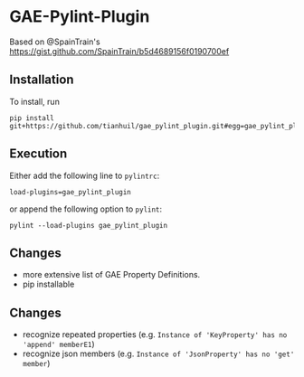 # GAE-Pylint-Plugin
Based on @SpainTrain's https://gist.github.com/SpainTrain/b5d4689156f0190700ef

## Installation
To install, run
```
pip install git+https://github.com/tianhuil/gae_pylint_plugin.git#egg=gae_pylint_plugin
```

## Execution
Either add the following line to `pylintrc`:
```
load-plugins=gae_pylint_plugin
```
or append the following option to `pylint`:
```
pylint --load-plugins gae_pylint_plugin
```

## Changes
- more extensive list of GAE Property Definitions.
- pip installable

## Changes
- recognize repeated properties (e.g. `Instance of 'KeyProperty' has no 'append' memberE1`)
- recognize json members (e.g. `Instance of 'JsonProperty' has no 'get' member`)
